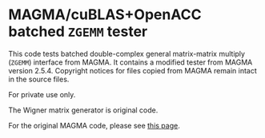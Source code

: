 # MAGMA/cuBLAS+OpenACC batched `ZGEMM` tester

This code tests batched double-complex general matrix-matrix multiply (`ZGEMM`)
interface from MAGMA. It contains a modified tester from MAGMA version 2.5.4.
Copyright notices for files copied from MAGMA remain intact in the source files.

For private use only.

The Wigner matrix generator is original code.

For the original MAGMA code, please see [this page][1].

[1]: http://icl.utk.edu/magma/
